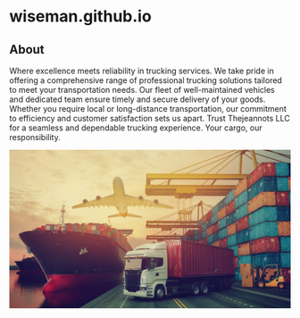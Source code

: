# wiseman.github.io

## About ####
Where excellence meets reliability in trucking services. We take pride in offering a comprehensive range of professional trucking solutions tailored to meet your transportation needs. Our fleet of well-maintained vehicles and dedicated team ensure timely and secure delivery of your goods. Whether you require local or long-distance transportation, our commitment to efficiency and customer satisfaction sets us apart. Trust Thejeannots LLC for a seamless and dependable trucking experience. Your cargo, our responsibility.


[<img src="Transportation_background.jpg">](https://www.cyberoptik.net/wp-content/uploads/2023/10/Depositphotos_312573176_L-e1697587469801.jpg)

